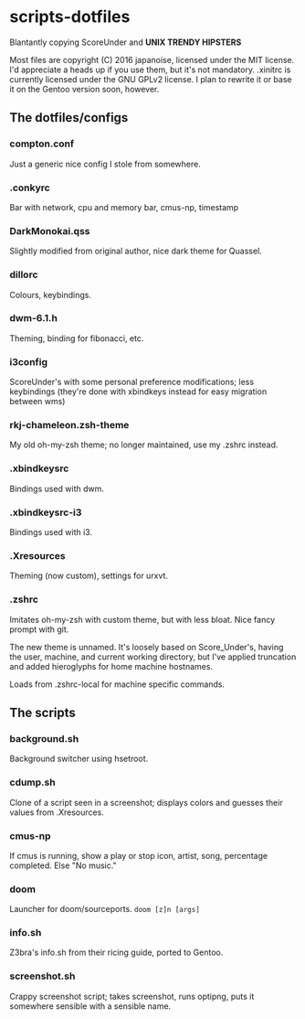 # scripts-dotfiles
Blantantly copying ScoreUnder and **UNIX TRENDY HIPSTERS**

Most files are copyright (C) 2016 japanoise, licensed under the MIT license. I'd 
appreciate a heads up if you use them, but it's not mandatory. .xinitrc is currently
licensed under the GNU GPLv2 license. I plan to rewrite it or base it on the Gentoo
version soon, however.

## The dotfiles/configs
### compton.conf
Just a generic nice config I stole from somewhere.

### .conkyrc
Bar with network, cpu and memory bar, cmus-np, timestamp

### DarkMonokai.qss
Slightly modified from original author, nice dark theme for Quassel.

### dillorc
Colours, keybindings.

### dwm-6.1.h
Theming, binding for fibonacci, etc.

### i3config
ScoreUnder's with some personal preference modifications; less keybindings 
(they're done with xbindkeys instead for easy migration between wms)

### rkj-chameleon.zsh-theme
My old oh-my-zsh theme; no longer maintained, use my .zshrc instead.

### .xbindkeysrc
Bindings used with dwm.

### .xbindkeysrc-i3
Bindings used with i3.

### .Xresources
Theming (now custom), settings for urxvt.

### .zshrc
Imitates oh-my-zsh with custom theme, but with less bloat. Nice fancy prompt 
with git. 

The new theme is unnamed. It's loosely based on Score_Under's, having the user,
machine, and current working directory, but I've applied truncation and added
hieroglyphs for home machine hostnames.

Loads from .zshrc-local for machine specific commands.

## The scripts
### background.sh
Background switcher using hsetroot.

### cdump.sh
Clone of a script seen in a screenshot; displays colors and guesses their 
values from .Xresources.

### cmus-np
If cmus is running, show a play or stop icon, artist, song, percentage 
completed. Else "No music."

### doom
Launcher for doom/sourceports. `doom [z]n [args]`

### info.sh
Z3bra's info.sh from their ricing guide, ported to Gentoo.

### screenshot.sh
Crappy screenshot script; takes screenshot, runs optipng, puts it somewhere 
sensible with a sensible name.
